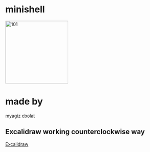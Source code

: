 # minishell

<img width="196" alt="101" src="https://github.com/myagjz/myagjz/assets/112881823/0ab7c143-b416-49ca-9806-200d799637a8">

# made by
<a href="https://github.com/myagjz/myagjz">myagiz</a>
<a href="https://github.com/CemBOLAT" >cbolat</a>


## Excalidraw working counterclockwise way
<a href="https://excalidraw.com/#json=u6tkV6c4viSZazqRWEZfL,nReavsFn2OkurYtsbWOB6A" >Excalidraw</a>
